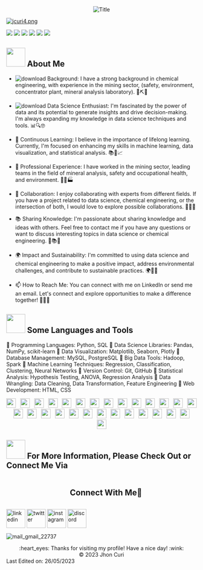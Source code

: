 <div align="center">
  <img src="https://readme-typing-svg.herokuapp.com?font=Architects+Daughter&color=%2338C2FF&size=50&center=true&vCenter=true&height=60&width=600&lines=Heyyy!+I'm+Jhon+Curi+🧪;💻+📈+DS+is+me!!!;Welcome+to+my+profile!" alt="Title"></img>
</div>

[![jcuri4.png](https://i.postimg.cc/Twwyfm5y/jcuri4.png)](https://postimg.cc/SXBQGnrq)

![](https://img.shields.io/github/stars/pandao/editor.md.svg) ![](https://img.shields.io/github/forks/pandao/editor.md.svg) ![](https://img.shields.io/github/tag/pandao/editor.md.svg) ![](https://img.shields.io/github/release/pandao/editor.md.svg) ![](https://img.shields.io/github/issues/pandao/editor.md.svg) ![](https://img.shields.io/bower/v/editor.md.svg)

## <img src="https://raw.githubusercontent.com/nixin72/nixin72/master/wave.gif" width="50px" height="50px"></img> About Me

- ![download](https://github.com/jhoncuria/jhoncuria/assets/106255552/e4f9aeb2-f100-4402-b722-fa4fd8a39afb) Background: I have a strong background in chemical engineering, with experience in the mining sector, (safety, environment, concentrator plant, mineral analysis laboratory). 🚀⛏️🌿

- ![download](https://github.com/jhoncuria/jhoncuria/assets/106255552/5898d070-3c7c-41f7-9abb-c1f638a81961) Data Science Enthusiast: I'm fascinated by the power of data and its potential to generate insights and drive decision-making. I'm always expanding my knowledge in data science techniques and tools. 📊🔍🤓

- 🌱 Continuous Learning: I believe in the importance of lifelong learning. Currently, I'm focused on enhancing my skills in machine learning, data visualization, and statistical analysis. 📚🌱📈

- 💼 Professional Experience: I have worked in the mining sector, leading teams in the field of mineral analysis, safety and occupational health, and environment. 💪🔬🏭

- 🤝 Collaboration: I enjoy collaborating with experts from different fields. If you have a project related to data science, chemical engineering, or the intersection of both, I would love to explore possible collaborations. 👥💡🚀

- 📚 Sharing Knowledge: I'm passionate about sharing knowledge and ideas with others. Feel free to contact me if you have any questions or want to discuss interesting topics in data science or chemical engineering. 💬📚💡

- 🌍 Impact and Sustainability: I'm committed to using data science and chemical engineering to make a positive impact, address environmental challenges, and contribute to sustainable practices. 🌍🌿💡

- 📫 How to Reach Me: You can connect with me on LinkedIn or send me an email. Let's connect and explore opportunities to make a difference together! 📧🤝🌟

## <img src="https://media2.giphy.com/media/QssGEmpkyEOhBCb7e1/giphy.gif?cid=ecf05e47a0n3gi1bfqntqmob8g9aid1oyj2wr3ds3mg700bl&rid=giphy.gif" width="50px" height="50px"> Some Languages and Tools

🔹 Programming Languages: Python, SQL
🔹 Data Science Libraries: Pandas, NumPy, scikit-learn
🔹 Data Visualization: Matplotlib, Seaborn, Plotly
🔹 Database Management: MySQL, PostgreSQL
🔹 Big Data Tools: Hadoop, Spark
🔹 Machine Learning Techniques: Regression, Classification, Clustering, Neural Networks
🔹 Version Control: Git, GitHub
🔹 Statistical Analysis: Hypothesis Testing, ANOVA, Regression Analysis
🔹 Data Wrangling: Data Cleaning, Data Transformation, Feature Engineering
🔹 Web Development: HTML, CSS

<p align="center">
  <img src="https://img.shields.io/badge/Python-3776AB?style=for-the-badge&logo=python&logoColor=white" height="25">
  &nbsp;
  <img src="https://img.shields.io/badge/SQL-003B57?style=for-the-badge&logo=sql&logoColor=white" height="25">
  &nbsp;
  <img src="https://img.shields.io/badge/Pandas-150458?style=for-the-badge&logo=pandas&logoColor=white" height="25">
  &nbsp;
  <img src="https://img.shields.io/badge/NumPy-013243?style=for-the-badge&logo=numpy&logoColor=white" height="25">
  &nbsp;
  <img src="https://img.shields.io/badge/scikit--learn-F7931E?style=for-the-badge&logo=scikit-learn&logoColor=white" height="25">
  &nbsp;
  <img src="https://img.shields.io/badge/Matplotlib-3776AB?style=for-the-badge&logo=python&logoColor=white" height="25">
  &nbsp;
  <img src="https://img.shields.io/badge/Seaborn-3776AB?style=for-the-badge&logo=python&logoColor=white" height="25">
  &nbsp;
  <img src="https://img.shields.io/badge/Plotly-3D9970?style=for-the-badge&logo=plotly&logoColor=white" height="25">
  &nbsp;
  <img src="https://img.shields.io/badge/MySQL-4479A1?style=for-the-badge&logo=mysql&logoColor=white" height="25">
  &nbsp;
  <img src="https://img.shields.io/badge/PostgreSQL-336791?style=for-the-badge&logo=postgresql&logoColor=white" height="25">
  &nbsp;
  <img src="https://img.shields.io/badge/Hadoop-FF652C?style=for-the-badge&logo=hadoop&logoColor=white" height="25">
  &nbsp;
  <img src="https://img.shields.io/badge/Spark-E25A1C?style=for-the-badge&logo=apache-spark&logoColor=white" height="25">
  &nbsp;
  <img src="https://img.shields.io/badge/Regression-4285F4?style=for-the-badge&logo=google&logoColor=white" height="25">
  &nbsp;
  <img src="https://img.shields.io/badge/Classification-4285F4?style=for-the-badge&logo=google&logoColor=white" height="25">
  &nbsp;
  <img src="https://img.shields.io/badge/Clustering-4285F4?style=for-the-badge&logo=google&logoColor=white" height="25">
  &nbsp;
  <img src="https://img.shields.io/badge/Neural%20Networks-4285F4?style=for-the-badge&logo=google&logoColor=white" height="25">
  &nbsp;
  <img src="https://img.shields.io/badge/Git-F05032?style=for-the-badge&logo=git&logoColor=white" height="25">
  &nbsp;
  <img src="https://img.shields.io/badge/GitHub-181717?style=for-the-badge&logo=github&logoColor=white" height="25">
  &nbsp;
  <img src="https://img.shields.io/badge/Hypothesis%20Testing-FFCA28?style=for-the-badge&logo=google&logoColor=white" height="25">
  &nbsp;
  <img src="https://img.shields.io/badge/ANOVA-FFCA28?style=for-the-badge&logo=google&logoColor=white" height="25">
  &nbsp;
  <img src="https://img.shields.io/badge/Regression%20Analysis-FFCA28?style=for-the-badge&logo=google&logoColor=white" height="25">
  &nbsp;
  <img src="https://img.shields.io/badge/Data%20Cleaning-34D058?style=for-the-badge&logo=google&logoColor=white" height="25">
  &nbsp;
  <img src="https://img.shields.io/badge/Data%20Transformation-34D058?style=for-the-badge&logo=google&logoColor=white" height="25">
  &nbsp;
  <img src="https://img.shields.io/badge/Feature%20Engineering-34D058?style=for-the-badge&logo=google&logoColor=white" height="25">
  &nbsp;
  <img src="https://img.shields.io/badge/HTML-E34F26?style=for-the-badge&logo=html5&logoColor=white" height="25">
  &nbsp;
  <img src="https://img.shields.io/badge/CSS-1572B6?style=for-the-badge&logo=css3&logoColor=white" height="25">
  &nbsp;
  <img src="https://img.shields.io/badge/FastAPI-009688?style=for-the-badge&logo=fastapi&logoColor=white" height="25">
  &nbsp;
  <img src="https://img.shields.io/badge/Render-000000?style=for-the-badge&logo=render&logoColor=white" height="25">
</p>

## <img src='https://raw.githubusercontent.com/ShahriarShafin/ShahriarShafin/main/Assets/handshake.gif' width="50px" height="50px"> For More Information, Please Check Out or Connect Me Via

<!-- Connect with me -->
<!--h2 without bottom border-->
<div id="user-content-toc">
  <ul align="center">
    <summary><h2 style="display: inline-block">Connect With Me🤝</h2></summary>
  </ul>
</div>

<!--icons and links-->



<a href="linkedin.com/in/edgar-jhon-curi-araujo-a1908159" target="blank"><img align="center" src="https://user-images.githubusercontent.com/88904952/234979284-68c11d7f-1acc-4f0c-ac78-044e1037d7b0.png" alt="linkedin" height="50" width="50" /></a>
<a href="https://twitter.com/JhonCuri2" target="blank"><img align="center" src="https://user-images.githubusercontent.com/88904952/234980676-61bfb021-ecc8-48f7-88e6-34c1b06c4a58.png" alt="twitter" height="50" width="50" /></a> 
<a href="https://www.instagram.com/jhoncuria" target="blank"><img align="center" src="https://user-images.githubusercontent.com/88904952/234981169-2dd1e58f-4b7e-468c-8213-034ba62156c3.png" alt="instagram" height="50" width="50" /></a>
<a href="https://discord.gg/UjwKkJsXsf" target="blank"><img align="center" src="https://user-images.githubusercontent.com/88904952/234982627-019fd336-6248-453c-9b05-97c13fd1d207.png" alt="discord" height="50" width="50" /></a>
</p>

![mail_gmail_22737](https://github.com/jhoncuria/jhoncuria/assets/106255552/285865d0-20cf-4e4b-8387-366129cd35c5)

<div align="center">
  :heart_eyes: Thanks for visiting my profile! Have a nice day! :wink: <br/>
  &copy; 2023 Jhon Curi
</div>
Last Edited on: 26/05/2023








